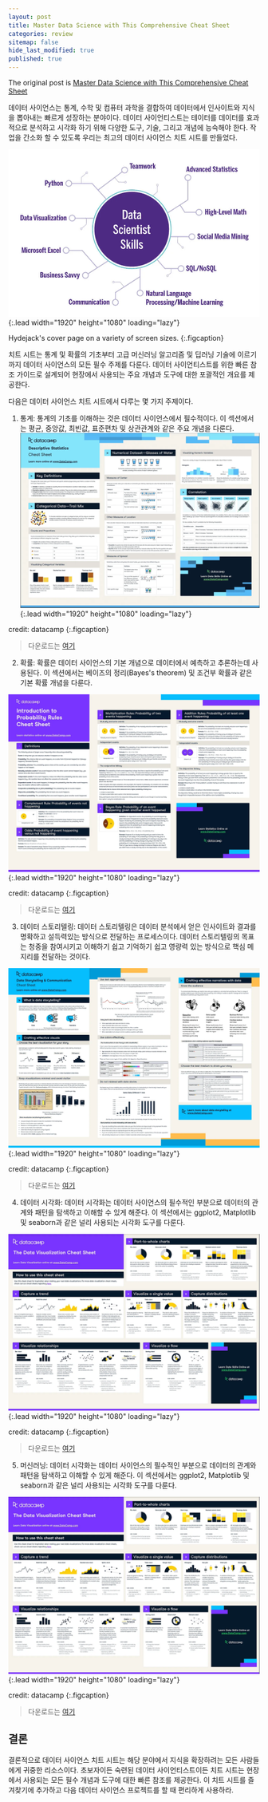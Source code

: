 ```yaml
---
layout: post
title: Master Data Science with This Comprehensive Cheat Sheet
categories: review
sitemap: false
hide_last_modified: true
published: true
---
```


The original post is <a href="https://ai.plainenglish.io/master-data-science-with-this-comprehensive-cheat-sheet-numpy-pandas-python-r-ml-dl-nlp-188d50a54952"> Master Data Science with This Comprehensive Cheat Sheet</a>

데이터 사이언스는 통계, 수학 및 컴퓨터 과학을 결합하여 데이터에서 인사이트와 지식을 뽑아내는 빠르게 성장하는 분야이다. 데이터 사이언티스트는 테이터를 데이터를 효과적으로 분석하고 시각화 하기 위해 다양한 도구, 기술, 그리고 개념에 능숙해야 한다. 작업을 간소화 할 수 있도록 우리는 최고의 데이터 사이언스 치트 시트를 만들었다. 

![Screenshot](assets/img/post/cheatsheet-1.webp){:.lead width="1920" height="1080" loading="lazy"}

Hydejack's cover page on a variety of screen sizes.
{:.figcaption}

치트 시트는 통계 및 확률의 기초부터 고급 머신러닝 알고리즘 및 딥러닝 기술에 이르기까지 데이터 사이언스의 모든 필수 주제를 다룬다. 데이터 사이언티스트를 위한 빠른 참조 가이드로 설계되어 현장에서 사용되는 주요 개념과 도구에 대한 포괄적인 개요를 제공한다. 

다음은 데이터 사이언스 치트 시트에서 다루는 몇 가지 주제이다. 

1. 통계: 통계의 기초를 이해하는 것은 데이터 사이언스에서 필수적이다. 이 섹션에서는 평균, 중앙값, 최빈값, 표준편차 및 상관관계와 같은 주요 개념을 다룬다. 
![Screenshot](assets/img/post/cheatsheet-2.webp){:.lead width="1920" height="1080" loading="lazy"}

credit: datacamp
{:.figcaption}

> 다운로드는 <a href="https://res.cloudinary.com/dyd911kmh/image/upload/v1662111933/Marketing/Blog/Descriptive_Statistics_Cheat_Sheet.pdf">여기</a>

2. 확률: 확률은 데이터 사이언스의 기본 개념으로 데이터에서 예측하고 추론하는데 사용된다. 이 섹션에서는 베이즈의 정리(Bayes's theorem) 및 조건부 확률과 같은 기본 확률 개념을 다룬다.

![Screenshot](assets/img/post/cheatsheet-3.webp){:.lead width="1920" height="1080" loading="lazy"}

credit: datacamp
{:.figcaption}

> 다운로드는 <a href="https://res.cloudinary.com/dyd911kmh/image/upload/v1674822557/Marketing/Blog/Probability_Cheat_Sheet.pdf">여기</a>

3. 데이터 스토리텔링: 데이터 스토리텔링은 데이터 분석에서 얻은 인사이트와 결과를 명확하고 설득력있는 방식으로 전달하는 프로세스이다. 데이터 스토리텔링의 목표는 청중을 참여시키고 이해하기 쉽고 기억하기 쉽고 영량력 있는 방식으로 핵심 메지리를 전달하는 것이다.

![Screenshot](assets/img/post/cheatsheet-4.webp){:.lead width="1920" height="1080" loading="lazy"}

credit: datacamp
{:.figcaption}

> 다운로드는 <a href="https://res.cloudinary.com/dyd911kmh/image/upload/v1662633286/Marketing/Blog/Data_Storytelling_Cheat_Sheet.pdf">여기</a>

4. 데이터 시각화: 데이터 시각화는 데이터 사이언스의 필수적인 부분으로 데이터의 관계와 패턴을 탐색하고 이해할 수 있게 해준다. 이 섹션에서는 ggplot2, Matplotlib 및 seaborn과 같은 널리 사용되는 시각화 도구를 다룬다.

![Screenshot](assets/img/post/cheatsheet-5.webp){:.lead width="1920" height="1080" loading="lazy"}

credit: datacamp
{:.figcaption}

> 다운로드는 <a href="https://s3.amazonaws.com/assets.datacamp.com/email/other/Data+Visualizations+-+DataCamp.pdf">여기</a>

5. 머신러닝: 데이터 시각화는 데이터 사이언스의 필수적인 부분으로 데이터의 관계와 패턴을 탐색하고 이해할 수 있게 해준다. 이 섹션에서는 ggplot2, Matplotlib 및 seaborn과 같은 널리 사용되는 시각화 도구를 다룬다.

![Screenshot](assets/img/post/cheatsheet-5.webp){:.lead width="1920" height="1080" loading="lazy"}

credit: datacamp
{:.figcaption}

> 다운로드는 <a href="https://s3.amazonaws.com/assets.datacamp.com/email/other/Data+Visualizations+-+DataCamp.pdf">여기</a>


> 
## 결론
결론적으로 데이터 사이언스 치트 시트는 해당 분야에서 지식을 확장하려는 모든 사람들에게 귀중한 리소스이다. 초보자이든 숙련된 데이터 사이언티스트이든 치트 시트는 현장에서 사용되는 모든 필수 개념과 도구에 대한 빠른 참조를 제공한다. 이 치트 시트를 즐겨찾기에 추가하고 다음 데이터 사이언스 프로젝트를 할 때 편리하게 사용하라.